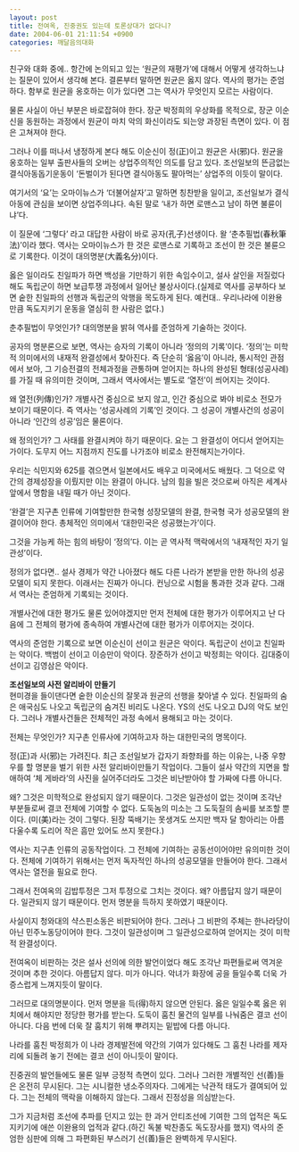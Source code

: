 ```yaml
---
layout: post
title: 전여옥, 진중권도 있는데 토론상대가 없다니?
date: 2004-06-01 21:11:54 +0900
categories: 깨달음의대화
---
```

친구와 대화 중에.. 항간에 논의되고 있는 ‘원균의 재평가’에 대해서 어떻게 생각하느냐는 질문이 있어서 생각해 본다. 결론부터 말하면 원균은 옳지 않다. 역사의 평가는 준엄하다. 함부로 원균을 옹호하는 이가 있다면 그는 역사가 무엇인지 모르는 사람이다.    
  
물론 사실이 아닌 부분은 바로잡혀야 한다. 장군 박정희의 우상화를 목적으로, 장군 이순신을 동원하는 과정에서 원균이 마치 악의 화신이라도 되는양 과장된 측면이 있다. 이 점은 고쳐져야 한다.    
  
그러나 이를 떠나서 냉정하게 본다 해도 이순신이 정(正)이고 원균은 사(邪)다. 원균을 옹호하는 일부 출판사들의 오버는 상업주의적인 의도를 담고 있다. 조선일보의 뜬금없는 결식아동돕기운동이 ‘돈벌이가 된다면 결식아동도 팔아먹는’ 상업주의 이듯이 말이다.    
  
여기서의 ‘요’는 오마이뉴스가 ‘더불어살자’고 말하면 칭찬받을 일이고, 조선일보가 결식아동에 관심을 보이면 상업주의냐다. 속된 말로 ‘내가 하면 로맨스고 남이 하면 불륜이냐’다.    
  
이 질문에 ‘그렇다’ 라고 대답한 사람이 바로 공자(孔子)선생이다. 왈 ‘춘추필법(春秋筆法)’이라 했다. 역사는 오마이뉴스가 한 것은 로맨스로 기록하고 조선이 한 것은 불륜으로 기록한다. 이것이 대의명분(大義名分)이다.    
  
옳은 일이라도 친일파가 하면 백성을 기만하기 위한 속임수이고, 설사 살인을 저질렀다 해도 독립군이 하면 보급투쟁 과정에서 일어난 불상사이다.(실제로 역사를 공부하다 보면 숱한 친일파의 선행과 독립군의 악행을 목도하게 된다. 예컨대.. 우리나라에 이완용 만큼 독도지키기 운동을 열심히 한 사람은 없다.)    
  
춘추필법이 무엇인가? 대의명분을 밝혀 역사를 준엄하게 기술하는 것이다. 
  
  
공자의 명분론으로 보면, 역사는 승자의 기록이 아니라 ‘정의의 기록’이다. ‘정의’는 미학적 의미에서의 내재적 완결성에서 찾아진다. 즉 단순히 ‘옳음’이 아니라, 통시적인 관점에서 보아, 그 기승전결의 전체과정을 관통하며 얻어지는 하나의 완성된 형태(성공사례)를 가질 때 유의미한 것이며, 그래서 역사에서는 별도로 ‘열전’이 씌어지는 것이다.    
  
왜 열전(列傳)인가? 개별사건 중심으로 보지 않고, 인간 중심으로 봐야 비로소 전모가 보이기 때문이다. 즉 역사는 ‘성공사례의 기록’인 것이다. 그 성공이 개별사건의 성공이 아니라 ‘인간의 성공’임은 물론이다.    
  
왜 정의인가? 그 사태를 완결시켜야 하기 때문이다. 요는 그 완결성이 어디서 얻어지는가이다. 도무지 어느 지점까지 진도를 나가조야 비로소 완전해지는가이다. 
  
  
우리는 식민지와 625를 겪으면서 일본에서도 배우고 미국에서도 배웠다. 그 덕으로 약간의 경제성장을 이뤘지만 이는 완결이 아니다. 남의 힘을 빌은 것으로써 아직은 세계사 앞에서 명함을 내밀 때가 아닌 것이다.    
  
‘완결’은 지구촌 인류에 기여할만한 한국형 성장모델의 완결, 한국형 국가 성공모델의 완결이어야 한다. 총체적인 의미에서 ‘대한민국은 성공했는가’이다.    
  
그것을 가능케 하는 힘의 바탕이 ‘정의’다. 이는 곧 역사적 맥락에서의 ‘내재적인 자기 일관성’이다.    
  
정의가 없다면.. 설사 경제가 약간 나아졌다 해도 다른 나라가 본받을 만한 하나의 성공모델이 되지 못한다. 이래서는 진짜가 아니다. 컨닝으로 시험을 통과한 것과 같다. 그래서 역사는 준엄하게 기록되는 것이다. 
  
  
개별사건에 대한 평가도 물론 있어야겠지만 먼저 전체에 대한 평가가 이루어지고 난 다음에 그 전체의 평가에 종속하여 개별사건에 대한 평가가 이루어지는 것이다.    
  
역사의 준엄한 기록으로 보면 이순신이 선이고 원균은 악이다. 독립군이 선이고 친일파는 악이다. 백범이 선이고 이승만이 악이다. 장준하가 선이고 박정희는 악이다. 김대중이 선이고 김영삼은 악이다.    
  
**조선일보의 사전 알리바이 만들기**   
현미경을 들이댄다면 숱한 이순신의 잘못과 원균의 선행을 찾아낼 수 있다. 친일파의 숨은 애국심도 나오고 독립군의 숨겨진 비리도 나온다. YS의 선도 나오고 DJ의 악도 보인다. 그러나 개별사건들은 전체적인 과정 속에서 용해되고 마는 것이다.    
  
전체는 무엇인가? 지구촌 인류사에 기여하고자 하는 대한민국의 명목이다.    
  
정(正)과 사(邪)는 가려진다. 최근 조선일보가 갑자기 좌향좌를 하는 이유는, 나중 우향우를 할 명분을 벌기 위한 사전 알리바이만들기 작업이다. 그들이 설사 약간의 지면을 할애하여 ‘체 게바라’의 사진을 실어주더라도 그것은 비난받아야 할 가짜에 다름 아니다.    
  
왜? 그것은 미학적으로 완성되지 않기 때문이다. 그것은 일관성이 없는 것이며 조각난 부분들로써 결코 전체에 기여할 수 없다. 도둑놈의 미소는 그 도둑질의 솜씨를 보조할 뿐이다. (미(美)라는 것이 그렇다. 된장 뚝배기는 못생겨도 쓰지만 백자 달 항아리는 아름다울수록 도리어 작은 흠만 있어도 쓰지 못한다.)    
  
역사는 지구촌 인류의 공동작업이다. 그 전체에 기여하는 공동선이어야만 유의미한 것이다. 전체에 기여하기 위해서는 먼저 독자적인 하나의 성공모델을 만들어야 한다. 그래서 역사는 열전을 필요로 한다.    
  
그래서 전여옥의 김밥투정은 그저 투정으로 그치는 것이다. 왜? 아름답지 않기 때문이다. 일관되지 않기 때문이다. 먼저 명분을 득하지 못하였기 때문이다.    
  
사실이지 청와대의 샥스핀소동은 비판되어야 한다. 그러나 그 비판의 주체는 한나라당이 아닌 민주노동당이어야 한다. 그것이 일관성이며 그 일관성으로하여 얻어지는 것이 미학적 완결성이다.    
  
전여옥이 비판하는 것은 설사 선의에 의한 발언이었다 해도 조각난 파편들로써 역겨운 것이며 추한 것이다. 아름답지 않다. 미가 아니다. 악녀가 화장에 공을 들일수록 더욱 가증스럽게 느껴지듯이 말이다.    
  
그러므로 대의명분이다. 먼저 명분을 득(得)하지 않으면 안된다. 옳은 일일수록 옳은 위치에서 해야지만 정당한 평가를 받는다. 도둑이 훔친 물건의 일부를 나눠줌은 결코 선이 아니다. 다음 번에 더욱 잘 훔치기 위해 뿌려지는 밑밥에 다름 아니다.    
  
나라를 훔친 박정희가 이 나라 경제발전에 약간의 기여가 있다해도 그 훔친 나라를 제자리에 되돌려 놓기 전에는 결코 선이 아니듯이 말이다.    
  
진중권의 발언들에도 물론 일부 긍정적 측면이 있다. 그러나 그러한 개별적인 선(善)들은 온전히 무시된다. 그는 시니컬한 냉소주의자다. 그에게는 낙관적 태도가 결여되어 있다. 그는 전체의 맥락을 이해하지 않는다. 그래서 진정성을 의심받는다.    
  
그가 지금처럼 조선에 추파를 던지고 있는 한 과거 안티조선에 기여한 그의 업적은 독도지키기에 애쓴 이완용의 업적과 같다.(하긴 독불 박찬종도 독도장사를 했지) 역사의 준엄한 심판에 의해 그 파편화된 부스러기 선(善)들은 완벽하게 무시된다.
